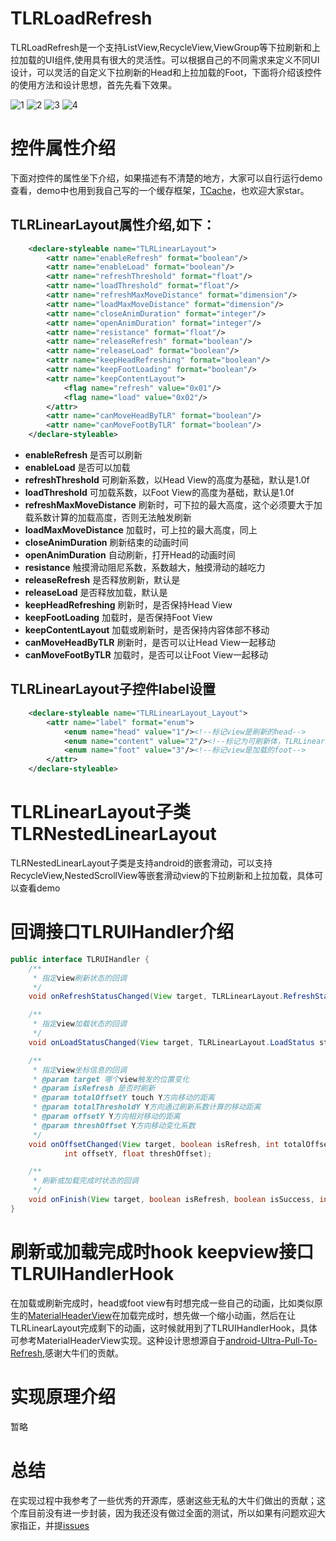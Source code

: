 # TLRLoadRefresh

TLRLoadRefresh是一个支持ListView,RecycleView,ViewGroup等下拉刷新和上拉加载的UI组件,使用具有很大的灵活性。可以根据自己的不同需求来定义不同UI设计，可以灵活的自定义下拉刷新的Head和上拉加载的Foot，下面将介绍该控件的使用方法和设计思想，首先先看下效果。

![1](png/1.gif) ![2](png/2.gif) ![3](png/3.gif) ![4](png/4.gif)

# 控件属性介绍

下面对控件的属性坐下介绍，如果描述有不清楚的地方，大家可以自行运行demo查看，demo中也用到我自己写的一个缓存框架，[TCache](https://github.com/borneywpf/TCache)，也欢迎大家star。

## TLRLinearLayout属性介绍,如下：

```xml
    <declare-styleable name="TLRLinearLayout">
        <attr name="enableRefresh" format="boolean"/>
        <attr name="enableLoad" format="boolean"/>
        <attr name="refreshThreshold" format="float"/>
        <attr name="loadThreshold" format="float"/>
        <attr name="refreshMaxMoveDistance" format="dimension"/>
        <attr name="loadMaxMoveDistance" format="dimension"/>
        <attr name="closeAnimDuration" format="integer"/>
        <attr name="openAnimDuration" format="integer"/>
        <attr name="resistance" format="float"/>
        <attr name="releaseRefresh" format="boolean"/>
        <attr name="releaseLoad" format="boolean"/>
        <attr name="keepHeadRefreshing" format="boolean"/>
        <attr name="keepFootLoading" format="boolean"/>
        <attr name="keepContentLayout">
            <flag name="refresh" value="0x01"/>
            <flag name="load" value="0x02"/>
        </attr>
        <attr name="canMoveHeadByTLR" format="boolean"/>
        <attr name="canMoveFootByTLR" format="boolean"/>
    </declare-styleable>
```
- **enableRefresh** 是否可以刷新
- **enableLoad** 是否可以加载
- **refreshThreshold** 可刷新系数，以Head View的高度为基础，默认是1.0f
- **loadThreshold** 可加载系数，以Foot View的高度为基础，默认是1.0f
- **refreshMaxMoveDistance** 刷新时，可下拉的最大高度，这个必须要大于加载系数计算的加载高度，否则无法触发刷新
- **loadMaxMoveDistance** 加载时，可上拉的最大高度，同上
- **closeAnimDuration** 刷新结束的动画时间
- **openAnimDuration** 自动刷新，打开Head的动画时间
- **resistance** 触摸滑动阻尼系数，系数越大，触摸滑动的越吃力
- **releaseRefresh** 是否释放刷新，默认是
- **releaseLoad** 是否释放加载，默认是
- **keepHeadRefreshing** 刷新时，是否保持Head View
- **keepFootLoading** 加载时，是否保持Foot View
- **keepContentLayout** 加载或刷新时，是否保持内容体部不移动
- **canMoveHeadByTLR** 刷新时，是否可以让Head View一起移动
- **canMoveFootByTLR** 加载时，是否可以让Foot View一起移动

## TLRLinearLayout子控件label设置
```xml
    <declare-styleable name="TLRLinearLayout_Layout">
        <attr name="label" format="enum"> 
            <enum name="head" value="1"/><!--标记view是刷新的head-->
            <enum name="content" value="2"/><!--标记为可刷新体，TLRLinearLayout可以有多个刷新体，可以查看demo-->
            <enum name="foot" value="3"/><!--标记view是加载的foot-->
        </attr>
    </declare-styleable>
```

# TLRLinearLayout子类TLRNestedLinearLayout

TLRNestedLinearLayout子类是支持android的嵌套滑动，可以支持RecycleView,NestedScrollView等嵌套滑动view的下拉刷新和上拉加载，具体可以查看demo

# 回调接口TLRUIHandler介绍

```java
public interface TLRUIHandler {
    /**
     * 指定view刷新状态的回调
     */
    void onRefreshStatusChanged(View target, TLRLinearLayout.RefreshStatus status);

    /**
     * 指定view加载状态的回调
     */
    void onLoadStatusChanged(View target, TLRLinearLayout.LoadStatus status);

    /**
     * 指定view坐标信息的回调
     * @param target 哪个view触发的位置变化
     * @param isRefresh 是否时刷新
     * @param totalOffsetY touch Y方向移动的距离
     * @param totalThresholdY Y方向通过刷新系数计算的移动距离
     * @param offsetY Y方向相对移动的距离
     * @param threshOffset Y方向移动变化系数
     */
    void onOffsetChanged(View target, boolean isRefresh, int totalOffsetY, int totalThresholdY,
            int offsetY, float threshOffset);

    /**
     * 刷新或加载完成时状态的回调
     */
    void onFinish(View target, boolean isRefresh, boolean isSuccess, int errorCode);
}
```

# 刷新或加载完成时hook keepview接口TLRUIHandlerHook

在加载或刷新完成时，head或foot view有时想完成一些自己的动画，比如类似原生的[MaterialHeaderView](https://github.com/borneywpf/TLRLoadRefresh/blob/master/library/src/main/java/com/think/tlr/MaterialHeaderView.java)在加载完成时，想先做一个缩小动画，然后在让TLRLinearLayout完成剩下的动画，这时候就用到了TLRUIHandlerHook，具体可参考MaterialHeaderView实现。这种设计思想源自于[android-Ultra-Pull-To-Refresh](https://github.com/liaohuqiu/android-Ultra-Pull-To-Refresh),感谢大牛们的贡献。

# 实现原理介绍

暂略

# 总结

在实现过程中我参考了一些优秀的开源库，感谢这些无私的大牛们做出的贡献；这个库目前没有进一步封装，因为我还没有做过全面的测试，所以如果有问题欢迎大家指正，并提[issues](https://github.com/borneywpf/TLRLoadRefresh/issues)
  
